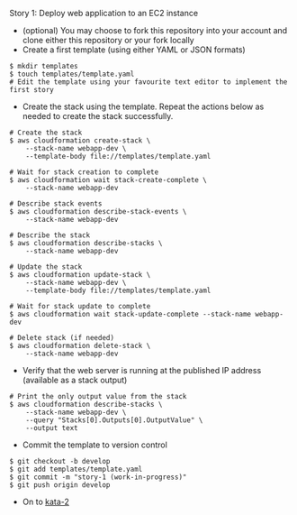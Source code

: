 
Story 1: Deploy web application to an EC2 instance

- (optional) You may choose to fork this repository into your account and clone either this repository or your fork locally 
- Create a first template (using either YAML or JSON formats)

```
$ mkdir templates
$ touch templates/template.yaml
# Edit the template using your favourite text editor to implement the first story 

```

- Create the stack using the template. Repeat the actions below as needed to create the stack successfully.

```
# Create the stack
$ aws cloudformation create-stack \
    --stack-name webapp-dev \
    --template-body file://templates/template.yaml

# Wait for stack creation to complete
$ aws cloudformation wait stack-create-complete \
    --stack-name webapp-dev

# Describe stack events    
$ aws cloudformation describe-stack-events \
    --stack-name webapp-dev

# Describe the stack
$ aws cloudformation describe-stacks \
    --stack-name webapp-dev
    
# Update the stack
$ aws cloudformation update-stack \
    --stack-name webapp-dev \
    --template-body file://templates/template.yaml
    
# Wait for stack update to complete
$ aws cloudformation wait stack-update-complete --stack-name webapp-dev    

# Delete stack (if needed)
$ aws cloudformation delete-stack \
    --stack-name webapp-dev
```  

- Verify that the web server is running at the published IP address (available as a stack output)

```    
# Print the only output value from the stack
$ aws cloudformation describe-stacks \
    --stack-name webapp-dev \
    --query "Stacks[0].Outputs[0].OutputValue" \
    --output text

```

- Commit the template to version control

```
$ git checkout -b develop
$ git add templates/template.yaml
$ git commit -m "story-1 (work-in-progress)"
$ git push origin develop

```

- On to [kata-2](../kata-2/HOW-TO.md)